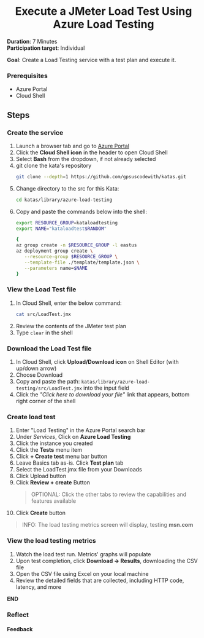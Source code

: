 <h1 align="center">Execute a JMeter Load Test Using Azure Load Testing</h1>

**Duration**: 7 Minutes <br />
**Participation target**: Individual <br />

**Goal**: Create a Load Testing service with a test plan and execute it.

### Prerequisites

- Azure Portal
- Cloud Shell

## Steps

### Create the service
1. Launch a browser tab and go to [Azure Portal](https://ms.portal.azure.com/#home)
2. Click the **Cloud Shell icon** in the header to open Cloud Shell
3. Select **Bash** from the dropdown, if not already selected 
2. git clone the kata's repository
   ```bash
   git clone --depth=1 https://github.com/gpsuscodewith/katas.git
   ```
3. Change directory to the src for this Kata:
   ```bash
   cd katas/library/azure-load-testing
   ```
4. Copy and paste the commands below into the shell:
   ```bash
   export RESOURCE_GROUP=kataloadtesting
   export NAME="kataloadtest$RANDOM"

   {
   az group create -n $RESOURCE_GROUP -l eastus
   az deployment group create \
      --resource-group $RESOURCE_GROUP \
      --template-file ./template/template.json \
      --parameters name=$NAME
   }
   ```

### View the Load Test file
1. In Cloud Shell, enter the below command:
   ```bash
   cat src/LoadTest.jmx 
   ```
2. Review the contents of the JMeter test plan
3. Type ```clear``` in the shell

### Download the Load Test file
1. In Cloud Shell, click **Upload/Download icon** on Shell Editor (with up/down arrow)
2. Choose Download
3. Copy and paste the path: ```katas/library/azure-load-testing/src/LoadTest.jmx``` into the input field
4. Click the _"Click here to download your file"_ link that appears, bottom right corner of the shell

### Create load test
1. Enter "Load Testing" in the Azure Portal search bar
2. Under _Services_, Click on **Azure Load Testing**
3. Click the instance you created
4. Click the **Tests** menu item
5. Click **+ Create test** menu bar button
6. Leave Basics tab as-is. Click **Test plan** tab
7. Select the LoadTest.jmx file from your Downloads
8. Click Upload button
9. Click **Review + create** Button
   > OPTIONAL: Click the other tabs to review the capabilities and features available
10. Click **Create** button
   > INFO: The load testing metrics screen will display, testing **msn.com**

### View the load testing metrics
1. Watch the load test run. Metrics' graphs will populate
2. Upon test completion, click **Download -> Results**, downloading the CSV file
3. Open the CSV file using Excel on your local machine
4. Review the detailed fields that are collected, including HTTP code, latency, and more

**END**

### Reflect

#### Feedback
